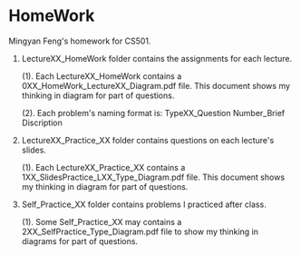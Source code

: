 # HomeWork
Mingyan Feng's homework for CS501.

1. LectureXX_HomeWork folder contains the assignments for each lecture. 

    (1). Each LectureXX_HomeWork contains a 0XX_HomeWork_LectureXX_Diagram.pdf file. 
This document shows my thinking in diagram for part of questions.

    (2). Each problem's naming format is: TypeXX_Question Number_Brief Discription



2. LectureXX_Practice_XX folder contains questions on each lecture's slides.

    (1). Each LectureXX_Practice_XX contains a 1XX_SlidesPractice_LXX_Type_Diagram.pdf file. 
This document shows my thinking in diagram for part of questions.



3. Self_Practice_XX folder contains problems I practiced after class.

    (1). Some Self_Practice_XX may contains a 2XX_SelfPractice_Type_Diagram.pdf file to show my thinking in diagrams for part of questions.

